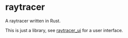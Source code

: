 raytracer
=========

A raytracer written in Rust.

This is just a library, see [raytracer_ui](https://gitlab.com/maxkl2/raytracer_ui) for a user interface.

